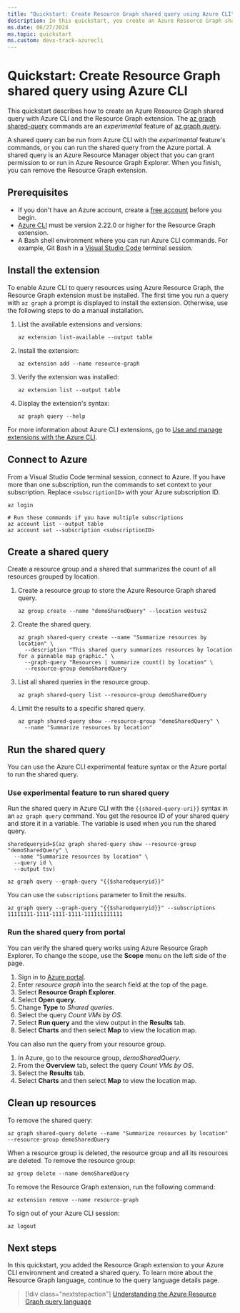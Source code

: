 ```yaml
---
title: "Quickstart: Create Resource Graph shared query using Azure CLI"
description: In this quickstart, you create an Azure Resource Graph shared query using Azure CLI and the resource-graph extension.
ms.date: 06/27/2024
ms.topic: quickstart
ms.custom: devx-track-azurecli
---
```


# Quickstart: Create Resource Graph shared query using Azure CLI

This quickstart describes how to create an Azure Resource Graph shared query with Azure CLI and the Resource Graph extension. The [az graph shared-query](/cli/azure/graph/shared-query) commands are an _experimental_ feature of [az graph query](/cli/azure/graph#az-graph-query).

A shared query can be run from Azure CLI with the _experimental_ feature's commands, or you can run the shared query from the Azure portal. A shared query is an Azure Resource Manager object that you can grant permission to or run in Azure Resource Graph Explorer. When you finish, you can remove the Resource Graph extension.

## Prerequisites

- If you don't have an Azure account, create a [free account](https://azure.microsoft.com/free/?WT.mc_id=A261C142F) before you begin.
- [Azure CLI](/cli/azure/install-azure-cli) must be version 2.22.0 or higher for the Resource Graph extension.
- A Bash shell environment where you can run Azure CLI commands. For example, Git Bash in a [Visual Studio Code](https://code.visualstudio.com/) terminal session.

## Install the extension

To enable Azure CLI to query resources using Azure Resource Graph, the Resource Graph extension must be installed. The first time you run a query with `az graph` a prompt is displayed to install the extension. Otherwise, use the following steps to do a manual installation.

1. List the available extensions and versions:

   ```azurecli
   az extension list-available --output table
   ```

1. Install the extension:

   ```azurecli
   az extension add --name resource-graph
   ```

1. Verify the extension was installed:

   ```azurecli
   az extension list --output table
   ```

1. Display the extension's syntax:

   ```azurecli
   az graph query --help
   ```

  For more information about Azure CLI extensions, go to [Use and manage extensions with the Azure CLI](/cli/azure/azure-cli-extensions-overview).

## Connect to Azure

From a Visual Studio Code terminal session, connect to Azure. If you have more than one subscription, run the commands to set context to your subscription. Replace `<subscriptionID>` with your Azure subscription ID.

```azurecli
az login

# Run these commands if you have multiple subscriptions
az account list --output table
az account set --subscription <subscriptionID>
```

## Create a shared query

Create a resource group and a shared that summarizes the count of all resources grouped by location.

1. Create a resource group to store the Azure Resource Graph shared query. 

   ```azurecli
   az group create --name "demoSharedQuery" --location westus2
   ```

1. Create the shared query.

   ```azurecli
   az graph shared-query create --name "Summarize resources by location" \
     --description "This shared query summarizes resources by location for a pinnable map graphic." \
     --graph-query "Resources | summarize count() by location" \
     --resource-group demoSharedQuery
   ```

1. List all shared queries in the resource group. 

   ```azurecli
   az graph shared-query list --resource-group demoSharedQuery
   ```

1. Limit the results to a specific shared query.

   ```azurecli
   az graph shared-query show --resource-group "demoSharedQuery" \
     --name "Summarize resources by location"
   ```

## Run the shared query

You can use the Azure CLI experimental feature syntax or the Azure portal to run the shared query. 

### Use experimental feature to run shared query

Run the shared query in Azure CLI with the `{{shared-query-uri}}` syntax in an `az graph query` command. You get the resource ID of your shared query and store it in a variable. The variable is used when you run the shared query.

```azurecli
sharedqueryid=$(az graph shared-query show --resource-group "demoSharedQuery" \
  --name "Summarize resources by location" \
  --query id \
  --output tsv)

az graph query --graph-query "{{$sharedqueryid}}"
```

You can use the `subscriptions` parameter to limit the results. 

```azurecli
az graph query --graph-query "{{$sharedqueryid}}" --subscriptions 11111111-1111-1111-1111-111111111111
```

### Run the shared query from portal

You can verify the shared query works using Azure Resource Graph Explorer. To change the scope, use the **Scope** menu on the left side of the page. 

1. Sign in to [Azure portal](https://portal.azure.com).
1. Enter _resource graph_ into the search field at the top of the page.
1. Select **Resource Graph Explorer**.
1. Select **Open query**.
1. Change **Type** to _Shared queries_.
1. Select the query _Count VMs by OS_.
1. Select **Run query** and the view output in the **Results** tab.
1. Select **Charts** and then select **Map** to view the location map.

You can also run the query from your resource group. 

1. In Azure, go to the resource group, _demoSharedQuery_.
1. From the **Overview** tab, select the query _Count VMs by OS_.
1. Select the **Results** tab.
1. Select **Charts** and then select **Map** to view the location map.

## Clean up resources

To remove the shared query:

```azurecli
az graph shared-query delete --name "Summarize resources by location" --resource-group demoSharedQuery
```

When a resource group is deleted, the resource group and all its resources are deleted. To remove the resource group:

```azurecli
az group delete --name demoSharedQuery
```

To remove the Resource Graph extension, run the following command:

```azurecli
az extension remove --name resource-graph
```

To sign out of your Azure CLI session:

```azurecli
az logout
```

## Next steps

In this quickstart, you added the Resource Graph extension to your Azure CLI environment and created a shared query. To learn more about the Resource Graph language, continue to the query language details page.

> [!div class="nextstepaction"]
> [Understanding the Azure Resource Graph query language](./concepts/query-language.md)
